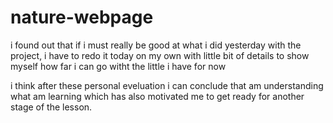 # nature-webpage
i found out that if i must really be good at what i did yesterday
with the project, i have to redo it today on my own with little 
bit of details to show myself how far i can go witht the little 
i have for now 

i think after these personal eveluation  i can conclude that 
am understanding what am learning which has also motivated me to 
get ready for another stage of the lesson.